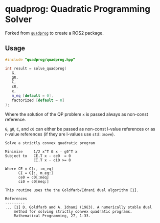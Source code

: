 # quadprog: Quadratic Programming Solver

Forked from [`quadprog`](https://github.com/quadprog/quadprog) to create a ROS2 package.

## Usage
```c++
#include "quadprog/quadprog.hpp"

int result = solve_quadprog(
   G,
   g0,
   C,
   c0,
   x,
   m_eq [default = 0],
   factorized [default = 0]
);
```

Where the solution of the QP problem `x` is passed always as non-const reference.

`G`, `g0`, `C`, and `c0` can either be passed as non-const l-value references or as r-value references (if they are l-values use `std::move`).

```
Solve a strictly convex quadratic program

Minimize     1/2 x^T G x - g0^T x
Subject to   CE.T x - ce0  = 0
             CI.T x - ci0 >= 0

Where CE = C[:, :m_eq]
      CI = C[:, m_eq:]
      ce0 = c0[:meq]
      ci0 = c0[meq:]

This routine uses the the Goldfarb/Idnani dual algorithm [1].

References
---------
... [1] D. Goldfarb and A. Idnani (1983). A numerically stable dual
    method for solving strictly convex quadratic programs.
    Mathematical Programming, 27, 1-33.
```